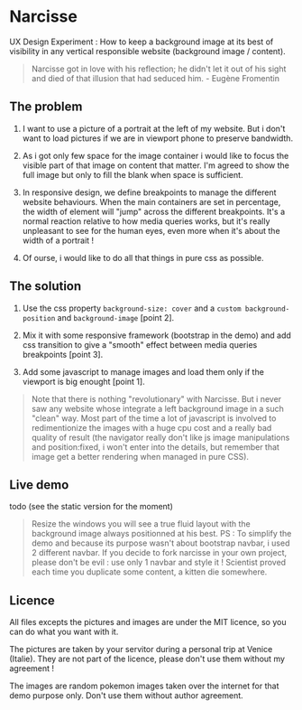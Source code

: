 Narcisse
========

UX Design Experiment : How to keep a background image at its best of visibility in any vertical responsible website (background image / content).

> Narcisse got in love with his reflection; he didn't let it out of his sight and died of that illusion that had seduced him. -
Eugène Fromentin

The problem
-----------

1. I want to use a picture of a portrait at the left of my website. But i don't want to load pictures if we are in viewport phone to preserve bandwidth.

2. As i got only few space for the image container i would like to focus the visible part of that image on content that matter. I'm agreed to show the full image but only to fill the blank when space is sufficient.

3. In responsive design, we define breakpoints to manage the different website behaviours. When the main containers are set in percentage, the width of element will "jump" across the different breakpoints. It's a normal reaction relative to how media queries works, but it's really unpleasant to see for the human eyes, even more when it's about the width of a portrait !

4. Of ourse, i would like to do all that things in pure css as possible.

The solution
------------

1. Use the css property `background-size: cover` and a `custom background-position` and `background-image` [point 2].

2. Mix it with some responsive framework (bootstrap in the demo) and add css transition to give a "smooth" effect between media queries breakpoints [point 3].

3. Add some javascript to manage images and load them only if the viewport is big enought [point 1].

>Note that there is nothing "revolutionary" with Narcisse. But i never saw any website whose integrate a left background image in a such "clean" way. Most part of the time a lot of javascript is involved to redimentionize the images with a huge cpu cost and a really bad quality of result (the navigator really don't like js image manipulations and position:fixed, i won't enter into the details, but remember that image get a better rendering when managed in pure CSS).

Live demo
---------

todo (see the static version for the moment)

> Resize the windows you will see a true fluid layout with the background image always positionned at his best.
> PS : To simplify the demo and because its purpose wasn't about bootstrap navbar, i used 2 different navbar. If you decide to fork narcisse in your own project, please don't be evil : use only 1 navbar and style it ! Scientist proved each time you duplicate some content, a kitten die somewhere.

Licence
-------

All files excepts the pictures and images are under the MIT licence, so you can do what you want with it. 

The pictures are taken by your servitor during a personal trip at Venice (Italie). They are not part of the licence, please don't use them without my agreement !

The images are random pokemon images taken over the internet for that demo purpose only. Don't use them without author agreement.